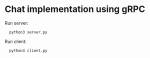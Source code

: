# Chat implementation using gRPC

Run server:
```
  python3 server.py 
```

Run client:
``` 
  python3 client.py
```